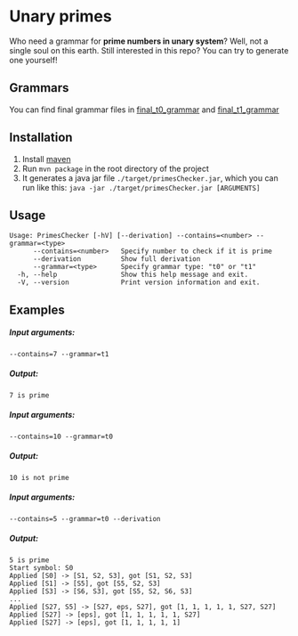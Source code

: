 # Unary primes

Who need a grammar for **prime numbers in unary system**? Well, not a single soul on this earth.
Still interested in this repo? You can try to generate one yourself!

## Grammars

You can find final grammar files in [final_t0_grammar](./final_t0_grammar.txt) and
[final_t1_grammar](./final_t1_grammar.txt)

## Installation

1) Install [maven](https://maven.apache.org/) 
2) Run ```mvn package``` in the root directory of the project
3) It generates a java jar file ```./target/primesChecker.jar```, which you can run like this:
```java -jar ./target/primesChecker.jar [ARGUMENTS]```

## Usage

```
Usage: PrimesChecker [-hV] [--derivation] --contains=<number> --grammar=<type>
      --contains=<number>   Specify number to check if it is prime
      --derivation          Show full derivation
      --grammar=<type>      Specify grammar type: "t0" or "t1"
  -h, --help                Show this help message and exit.
  -V, --version             Print version information and exit.
```

## Examples

##### Input arguments:
```
--contains=7 --grammar=t1
```
##### Output:
```
7 is prime
```

##### Input arguments:
```
--contains=10 --grammar=t0
```
##### Output:
```
10 is not prime
```

##### Input arguments:
```
--contains=5 --grammar=t0 --derivation
```
##### Output:
```
5 is prime
Start symbol: S0
Applied [S0] -> [S1, S2, S3], got [S1, S2, S3]
Applied [S1] -> [S5], got [S5, S2, S3]
Applied [S3] -> [S6, S3], got [S5, S2, S6, S3]
...
Applied [S27, S5] -> [S27, eps, S27], got [1, 1, 1, 1, 1, S27, S27]
Applied [S27] -> [eps], got [1, 1, 1, 1, 1, S27]
Applied [S27] -> [eps], got [1, 1, 1, 1, 1]
```
